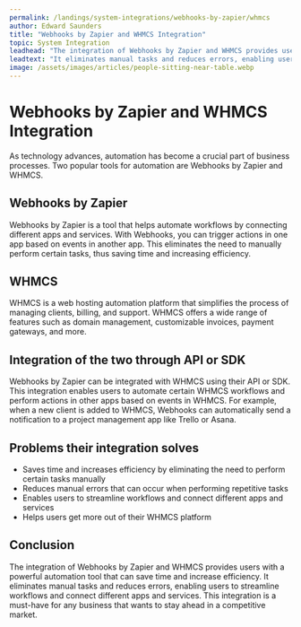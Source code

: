```yaml
---
permalink: /landings/system-integrations/webhooks-by-zapier/whmcs
author: Edward Saunders
title: "Webhooks by Zapier and WHMCS Integration"
topic: System Integration
leadhead: "The integration of Webhooks by Zapier and WHMCS provides users with a powerful automation tool that can save time and increase efficiency"
leadtext: "It eliminates manual tasks and reduces errors, enabling users to streamline workflows and connect different apps and services. This integration is a must-have for any business that wants to stay ahead in a competitive market."
image: /assets/images/articles/people-sitting-near-table.webp
---
```

<div class="arttext">	<h1>Webhooks by Zapier and WHMCS Integration</h1>
	<p>As technology advances, automation has become a crucial part of business processes. Two popular tools for automation are Webhooks by Zapier and WHMCS.</p>
	<h2>Webhooks by Zapier</h2>
	<p>Webhooks by Zapier is a tool that helps automate workflows by connecting different apps and services. With Webhooks, you can trigger actions in one app based on events in another app. This eliminates the need to manually perform certain tasks, thus saving time and increasing efficiency.</p>
	<h2>WHMCS</h2>
	<p>WHMCS is a web hosting automation platform that simplifies the process of managing clients, billing, and support. WHMCS offers a wide range of features such as domain management, customizable invoices, payment gateways, and more.</p>
	<h2>Integration of the two through API or SDK</h2>
	<p>Webhooks by Zapier can be integrated with WHMCS using their API or SDK. This integration enables users to automate certain WHMCS workflows and perform actions in other apps based on events in WHMCS. For example, when a new client is added to WHMCS, Webhooks can automatically send a notification to a project management app like Trello or Asana.</p>
	<h2>Problems their integration solves</h2>
	<ul>
		<li>Saves time and increases efficiency by eliminating the need to perform certain tasks manually</li>
		<li>Reduces manual errors that can occur when performing repetitive tasks</li>
		<li>Enables users to streamline workflows and connect different apps and services</li>
		<li>Helps users get more out of their WHMCS platform</li>
	</ul>
	<h2>Conclusion</h2>
	<p>The integration of Webhooks by Zapier and WHMCS provides users with a powerful automation tool that can save time and increase efficiency. It eliminates manual tasks and reduces errors, enabling users to streamline workflows and connect different apps and services. This integration is a must-have for any business that wants to stay ahead in a competitive market.</p>
</div>